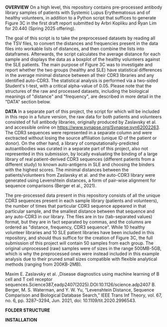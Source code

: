 **OVERVIEW**
On a high level, this repository contains pre-processed antibody library samples of patients with Systemic Lupus Erythematosus and of healthy volunteers, in addition to a Python script that suffices to generate Figure 3C in the first draft report submitted by Arbri Kopliku and Ryan Lim for 20.440 (Spring 2025 offering). 

The goal of this script is to take the preprocessed datasets by reading all the TSV files, to convert the distances and frequencies present in the data files into workable lists of distances, and then combine the lists into dataframes. Afterwards, the script calculates the average distance for each sample and displays the data as a boxplot of the healthy volunteers against the SLE patients. The main purpose of Figure 3C was to investigate and report whether the two groups (healthy and SLE) have statistical differences in the average minimal distance between all their CDR3 libraries and any identified auto-CDR3. The statistical analysis is performed via a two-sided Student's t-test, with a critical alpha-value of 0.05. Please note that the structures of the raw and processed datasets, including the biological meanings of "distance" and "frequency", are described in more detail in the "DATA" section below.

**DATA**
In a separate part of this project, the script for which will be included in this repo in a future version, the raw data for both patients and volunteers consisted of full antibody libraries, originally produced by Zaslavsky et al. and accessible online on https://www.synapse.org/Synapse:syn62002263. The CDR3 sequences were represented in a separate column and were exctracted without losing the source affiliation (unique ID of the patient or donor). On the other hand, a library of computationally-predicted autoantibodies was curated in a separate part of this project, also not represented in this submission, by locally evaluating the binding of a large library of real patient-derived CDR3 sequences (different patients from a different study) to known auto-antigens in SLE and choosing the binders with the highest scores. The minimal distances between the patients/volunteers from Zaslavsky et al. and the auto-CDR3 library were generated using Levenshtein distances, a form of pair-wise alignment for sequence comparisons (Berger et al., 2021). 

The pre-processed data present in this repository consists of all the unique CDR3 sequences present in each sample library (patients and volunteers), the number of times that particular CDR3 sequence appeared in that particular sample, and the smallest distance between that sequence and any auto-CDR3 in our library. The files are in tsv (tab-separated values) format, but they are in fact separated by commas, and the columns are ordered as "distance, frequency, CDR3 sequence". While 10 healthy volunteer libraries and 10 SLE patient libraries have been included in this repository, and should thus suffice for the creation of Figure 3C, the full submission of this project will contain 50 samples from each group. The original unprocessed (raw) samples were of sizes in the range 500MB-5GB, which is why the preprocessed ones were instead included in this example analysis due to their pruned small sizes compatible with flexible analytical methods (ranging from 200KB-2MB).

Maxim E. Zaslavsky et al. ,Disease diagnostics using machine learning of B cell and T cell receptor sequences.Science387,eadp2407(2025).DOI:10.1126/science.adp2407
B. Berger, M. S. Waterman, and Y. W. Yu, “Levenshtein Distance, Sequence Comparison and Biological Database Search,” IEEE Trans Inf Theory, vol. 67, no. 6, pp. 3287–3294, Jun. 2021, doi: 10.1109/tit.2020.2996543.

**FOLDER STRUCTURE**

**INSTALLATION**
